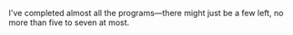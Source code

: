 I've completed almost all the programs—there might just be a few left, no more than five to seven at most.
